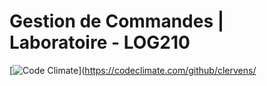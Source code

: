 # Gestion de Commandes | Laboratoire - LOG210

[![Code Climate](https://codeclimate.com/github/clervens/gestionDeLivraison/badges/gpa.svg)](https://codeclimate.com/github/clervens/
